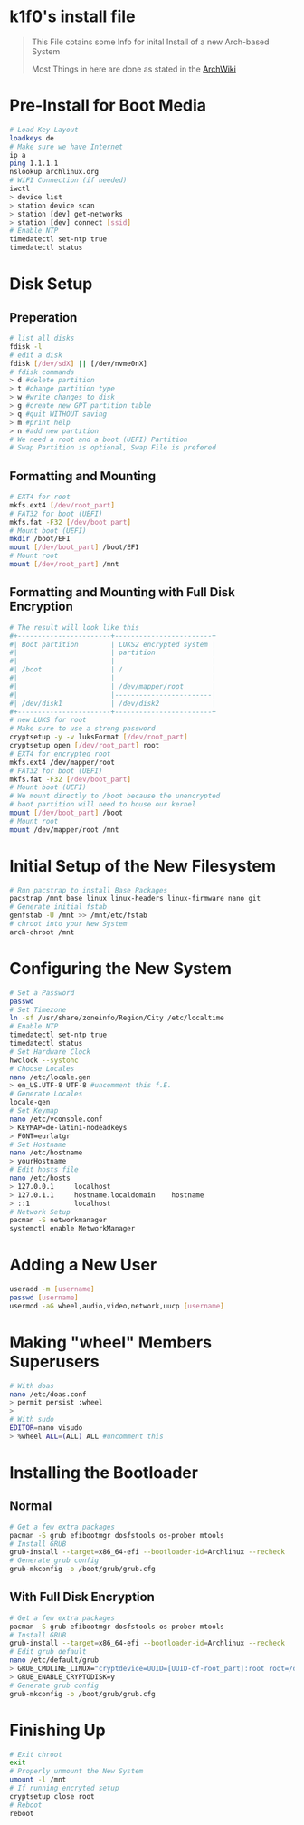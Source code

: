 # k1f0's install file

> This File cotains some Info for inital Install of a new Arch-based System
>  
> Most Things in here are done as stated in the [ArchWiki](https://wiki.archlinux.org/title/Installation_guide)

# Pre-Install for Boot Media

```bash
# Load Key Layout
loadkeys de
# Make sure we have Internet
ip a
ping 1.1.1.1
nslookup archlinux.org
# WiFI Connection (if needed)
iwctl
> device list
> station device scan
> station [dev] get-networks
> station [dev] connect [ssid]
# Enable NTP
timedatectl set-ntp true
timedatectl status
```

# Disk Setup

## Preperation

```bash
# list all disks
fdisk -l
# edit a disk
fdisk [/dev/sdX] || [/dev/nvme0nX]
# fdisk commands
> d #delete partition
> t #change partition type
> w #write changes to disk
> g #create new GPT partition table
> q #quit WITHOUT saving
> m #print help
> n #add new partition
# We need a root and a boot (UEFI) Partition
# Swap Partition is optional, Swap File is prefered 
```

## Formatting and Mounting

```bash
# EXT4 for root
mkfs.ext4 [/dev/root_part]
# FAT32 for boot (UEFI)
mkfs.fat -F32 [/dev/boot_part]
# Mount boot (UEFI)
mkdir /boot/EFI
mount [/dev/boot_part] /boot/EFI
# Mount root
mount [/dev/root_part] /mnt
```

## Formatting and Mounting with Full Disk Encryption

```bash
# The result will look like this
#+-----------------------+------------------------+
#| Boot partition        | LUKS2 encrypted system |
#|                       | partition              |
#|                       |                        |
#| /boot                 | /                      |
#|                       |                        |
#|                       | /dev/mapper/root       |
#|                       |------------------------|
#| /dev/disk1            | /dev/disk2             |
#+-----------------------+------------------------+
# new LUKS for root
# Make sure to use a strong password
cryptsetup -y -v luksFormat [/dev/root_part]
cryptsetup open [/dev/root_part] root
# EXT4 for encrypted root
mkfs.ext4 /dev/mapper/root
# FAT32 for boot (UEFI)
mkfs.fat -F32 [/dev/boot_part]
# Mount boot (UEFI)
# We mount directly to /boot because the unencrypted
# boot partition will need to house our kernel
mount [/dev/boot_part] /boot
# Mount root
mount /dev/mapper/root /mnt
```

# Initial Setup of the New Filesystem

```bash
# Run pacstrap to install Base Packages
pacstrap /mnt base linux linux-headers linux-firmware nano git
# Generate initial fstab
genfstab -U /mnt >> /mnt/etc/fstab
# chroot into your New System
arch-chroot /mnt
```

# Configuring the New System

```bash
# Set a Password
passwd
# Set Timezone
ln -sf /usr/share/zoneinfo/Region/City /etc/localtime
# Enable NTP
timedatectl set-ntp true
timedatectl status
# Set Hardware Clock
hwclock --systohc
# Choose Locales
nano /etc/locale.gen
> en_US.UTF-8 UTF-8 #uncomment this f.E.
# Generate Locales
locale-gen
# Set Keymap
nano /etc/vconsole.conf
> KEYMAP=de-latin1-nodeadkeys
> FONT=eurlatgr
# Set Hostname
nano /etc/hostname            
> yourHostname
# Edit hosts file
nano /etc/hosts
> 127.0.0.1     localhost
> 127.0.1.1     hostname.localdomain    hostname
> ::1           localhost
# Network Setup
pacman -S networkmanager
systemctl enable NetworkManager
```

# Adding a New User

```bash
useradd -m [username]
passwd [username]
usermod -aG wheel,audio,video,network,uucp [username]
```

# Making "wheel" Members Superusers

```bash
# With doas
nano /etc/doas.conf
> permit persist :wheel
>
# With sudo
EDITOR=nano visudo
> %wheel ALL=(ALL) ALL #uncomment this
```

# Installing the Bootloader

## Normal

```bash
# Get a few extra packages
pacman -S grub efibootmgr dosfstools os-prober mtools
# Install GRUB
grub-install --target=x86_64-efi --bootloader-id=Archlinux --recheck
# Generate grub config
grub-mkconfig -o /boot/grub/grub.cfg
```

## With Full Disk Encryption

```bash
# Get a few extra packages
pacman -S grub efibootmgr dosfstools os-prober mtools
# Install GRUB
grub-install --target=x86_64-efi --bootloader-id=Archlinux --recheck
# Edit grub default
nano /etc/default/grub
> GRUB_CMDLINE_LINUX="cryptdevice=UUID=[UUID-of-root_part]:root root=/dev/mapper/root"
> GRUB_ENABLE_CRYPTODISK=y
# Generate grub config
grub-mkconfig -o /boot/grub/grub.cfg
```

# Finishing Up

```bash
# Exit chroot
exit
# Properly unmount the New System
umount -l /mnt
# If running encryted setup
cryptsetup close root
# Reboot
reboot
```
